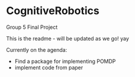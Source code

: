# CognitiveRobotics
Group 5 Final Project

This is the readme - will be updated as we go! yay

Currently on the agenda:
- Find a package for implementing POMDP
- implement code from paper 
